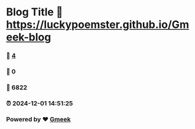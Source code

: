 # Blog Title :link: https://luckypoemster.github.io/Gmeek-blog 
### :page_facing_up: [4](https://luckypoemster.github.io/Gmeek-blog/tag.html) 
### :speech_balloon: 0 
### :hibiscus: 6822 
### :alarm_clock: 2024-12-01 14:51:25 
### Powered by :heart: [Gmeek](https://github.com/Meekdai/Gmeek)
